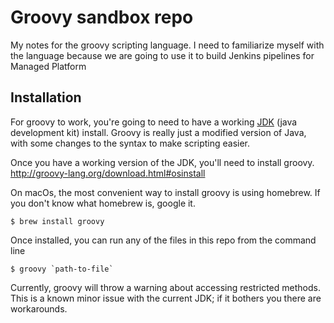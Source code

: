 # Groovy sandbox repo

My notes for the groovy scripting language.
I need to familiarize myself with the language because we are going to
use it to build Jenkins pipelines for Managed Platform

## Installation

For groovy to work, you're going to need to have a working [JDK](https://www.oracle.com/technetwork/java/javase/downloads/index.html)
(java development kit) install.
Groovy is really just a modified version of Java,
with some changes to the syntax to make scripting easier.

Once you have a working version of the JDK, you'll need to install groovy.
http://groovy-lang.org/download.html#osinstall

On macOs, the most convenient way to install groovy is using homebrew.
If you don't know what homebrew is, google it.

```
$ brew install groovy
```

Once installed, you can run any of the files in this repo from the command line

```
$ groovy `path-to-file`
```

Currently, groovy will throw a warning about accessing restricted methods.
This is a known minor issue with the current JDK; if it bothers you there
are workarounds.